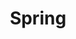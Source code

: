 ---
title: Spring
date: 
draft: false

# descripcion
description : Aros pasantes colgantes en plata 925 y cristal microcubic. Línea premium.

materials: Plata 925

color: 

dimensions: Largo 3,50 cm x 1,60 cm 

code: 01-01-1157

type: "Aros"

categories: []

price: $16.480,00

price_eftvo: $14.010,00

# Images
# first image will be shown in the product page
images:
  # - image: "images/path_to_image"
  # La ubicacion de las imagenes es imagenes/Aros/Aros.Colgantes/01-01-1157-spring
  - image: "./images/aros/colgantes/01-01-1157-spring_a.jpg"
  - image: "./images/aros/colgantes/01-01-1157-spring_b.jpg"
---